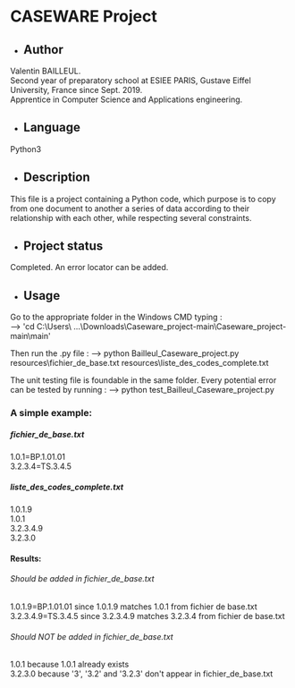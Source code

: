 # CASEWARE Project

- ## Author

Valentin BAILLEUL.  
Second year of preparatory school at ESIEE PARIS, Gustave Eiffel University, France since Sept. 2019.  
Apprentice in Computer Science and Applications engineering.

- ## Language

Python3

- ## Description

This file is a project containing a Python code, which purpose is to copy from one document to another a series of data according to their relationship with each other, while respecting several constraints.

- ## Project status

Completed.
An error locator can be added.

- ## Usage

Go to the appropriate folder in the Windows CMD typing :  
--> 'cd C:\Users\ ...\Downloads\Caseware_project-main\Caseware_project-main\main'  

Then run the .py file :
--> python Bailleul_Caseware_project.py resources\fichier_de_base.txt resources\liste_des_codes_complete.txt  


The unit testing file is foundable in the same folder.
Every potential error can be tested by running :
--> python test_Bailleul_Caseware_project.py

### A simple example:

##### fichier_de_base.txt

1.0.1=BP.1.01.01  
3.2.3.4=TS.3.4.5

##### liste_des_codes_complete.txt

1.0.1.9  
1.0.1  
3.2.3.4.9  
3.2.3.0

#### Results:

###### Should be added in fichier_de_base.txt

1.0.1.9=BP.1.01.01 since 1.0.1.9 matches 1.0.1 from fichier de base.txt  
3.2.3.4.9=TS.3.4.5 since 3.2.3.4.9 matches 3.2.3.4 from fichier de base.txt

###### Should NOT be added in fichier_de_base.txt

1.0.1 because 1.0.1 already exists  
3.2.3.0 because '3', '3.2' and '3.2.3' don't appear in fichier_de_base.txt

